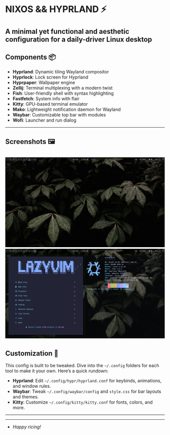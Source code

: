 # NIXOS && HYPRLAND ⚡

**A minimal yet functional and aesthetic configuration for a daily-driver Linux desktop**
---

## Components 📦
- **Hyprland**: Dynamic tiling Wayland compositor
- **Hyprlock**: Lock screen for Hyprland
- **Hyprpaper**: Wallpaper engine
- **Zellij**: Terminal multiplexing with a modern twist
- **Fish**: User-friendly shell with syntax highlighting 
- **Fastfetch**: System info with flair
- **Kitty**: GPU-based terminal emulator
- **Mako**: Lightweight notification daemon for Wayland 
- **Waybar**: Customizable top bar with modules
- **Wofi**: Launcher and run dialog
---

## Screenshots 🖼️
![Screenshot 1](/assets/screen_1.png)
![Screenshot 2](/assets/screen_2.png)
---

## Customization 🎨
This config is built to be tweaked. Dive into the `~/.config` folders for each tool to make it your own. Here’s a quick rundown:

- **Hyprland**: Edit `~/.config/hypr/hyprland.conf` for keybinds, animations, and window rules.
- **Waybar**: Tweak `~/.config/waybar/config` and `style.css` for bar layouts and themes.
- **Kitty**: Customize `~/.config/kitty/kitty.conf` for fonts, colors, and more.
---

---
- *Happy ricing!*
